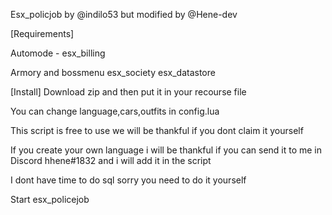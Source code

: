 Esx_policjob by @indilo53 but modified by @Hene-dev

[Requirements]

Automode - esx_billing

Armory and bossmenu
esx_society
esx_datastore

[Install]
Download zip and then put it in your recourse file

You can change language,cars,outfits in config.lua

This script is free to use we will be thankful if you dont claim it yourself

If you create your own language i will be thankful if you can send it to me in Discord hhene#1832 and i will add it in the script

I dont have time to do sql sorry you need to do it yourself

Start esx_policejob

